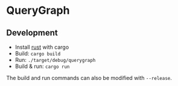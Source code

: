 # QueryGraph

## Development

* Install [rust](https://www.rust-lang.org/tools/install) with cargo
* Build: `cargo build`
* Run: `./target/debug/querygraph`
* Build & run: `cargo run`

The build and run commands can also be modified with `--release`.
